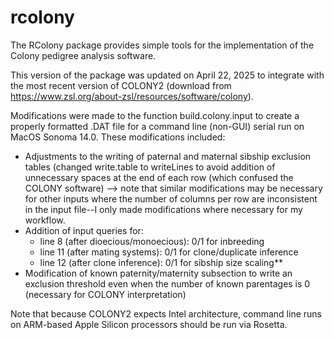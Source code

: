 # rcolony
The RColony package provides simple tools for the implementation of the Colony pedigree analysis software.

This version of the package was updated on April 22, 2025 to integrate with the most recent version of COLONY2 (download from https://www.zsl.org/about-zsl/resources/software/colony).

Modifications were made to the function build.colony.input to create a properly formatted .DAT file for a command line (non-GUI) serial run on MacOS Sonoma 14.0. These modifications included:

- Adjustments to the writing of paternal and maternal sibship exclusion tables (changed write.table to writeLines to avoid addition of unnecessary spaces at the end of each row (which confused the COLONY software) --> note that similar modifications may be necessary for other inputs where the number of columns per row are inconsistent in the input file--I only made modifications where necessary for my workflow.
- Addition of input queries for:
    - line 8 (after dioecious/monoecious): 0/1 for inbreeding
    - line 11 (after mating systems): 0/1 for clone/duplicate inference
    - line 12 (after clone inference): 0/1 for sibship size scaling**
- Modification of known paternity/maternity subsection to write an exclusion threshold even when the number of known parentages is 0 (necessary for COLONY interpretation)


Note that because COLONY2 expects Intel architecture, command line runs on ARM-based Apple Silicon processors should be run via Rosetta.

